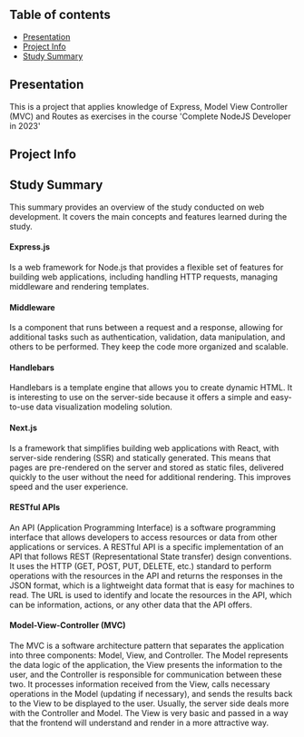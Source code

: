 ## Table of contents
* [Presentation](#presentation)
* [Project Info](#project-info)
* [Study Summary](#study-summary)

## Presentation
This is a project that applies knowledge of Express, Model View Controller (MVC) and Routes as exercises in the course 'Complete NodeJS Developer in 2023'

## Project Info

## Study Summary
This summary provides an overview of the study conducted on web development. It covers the main concepts and features learned during the study.
#### Express.js
Is a web framework for Node.js that provides a flexible set of features for building web applications, including handling HTTP requests, managing middleware and rendering templates.
#### Middleware
Is a component that runs between a request and a response, allowing for additional tasks such as authentication, validation, data manipulation, and others to be performed. They keep the code more organized and scalable.
#### Handlebars
Handlebars is a template engine that allows you to create dynamic HTML. It is interesting to use on the server-side because it offers a simple and easy-to-use data visualization modeling solution.
#### Next.js
Is a framework that simplifies building web applications with React, with server-side rendering (SSR) and statically generated. This means that pages are pre-rendered on the server and stored as static files, delivered quickly to the user without the need for additional rendering. This improves speed and the user experience.
#### RESTful APIs
An API (Application Programming Interface) is a software programming interface that allows developers to access resources or data from other applications or services. A RESTful API is a specific implementation of an API that follows REST (Representational State transfer) design conventions. It uses the HTTP (GET, POST, PUT, DELETE, etc.) standard to perform operations with the resources in the API and returns the responses in the JSON format, which is a lightweight data format that is easy for machines to read. The URL is used to identify and locate the resources in the API, which can be information, actions, or any other data that the API offers.

#### Model-View-Controller (MVC)
The MVC is a software architecture pattern that separates the application into three components: Model, View, and Controller. The Model represents the data logic of the application, the View presents the information to the user, and the Controller is responsible for communication between these two. It processes information received from the View, calls necessary operations in the Model (updating if necessary), and sends the results back to the View to be displayed to the user. Usually, the server side deals more with the Controller and Model. The View is very basic and passed in a way that the frontend will understand and render in a more attractive way.
